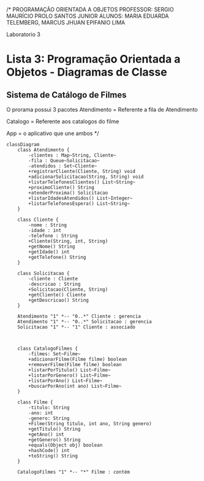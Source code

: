  /* PROGRAMAÇÃO ORIENTADA A OBJETOS
PROFESSOR: SERGIO MAURÍCIO PROLO SANTOS JUNIOR
ALUNOS: MARIA EDUARDA TELEMBERG, MARCUS JHUAN EPIFANIO LIMA

Laboratorio 3
# Lista 3: Programação Orientada a Objetos - Diagramas de Classe

## Sistema de Catálogo de Filmes 

O prorama possui 3 pacotes
Atendimento = Referente a fila de Atendimento 



Catalogo = Referente aos catalogos do filme 



App = o aplicativo que une ambos */

```mermaid
classDiagram
    class Atendimento {
        -clientes : Map~String, Cliente~
        -fila : Queue~Solicitacao~
        -atendidos : Set~Cliente~
        +registrarCliente(Cliente, String) void
        +adicionarSolicitacao(String, String) void
        +listarTelefonesClientes() List~String~
        +proximoCliente() String
        +atenderProxima() Solicitacao
        +listarIdadesAtendidos() List~Integer~
        +listarTelefonesEspera() List~String~
    }

    class Cliente {
        -nome : String
        -idade : int
        -telefone : String
        +Cliente(String, int, String)
        +getNome() String
        +getIdade() int
        +getTelefone() String
    }

    class Solicitacao {
        -cliente : Cliente
        -descricao : String
        +Solicitacao(Cliente, String)
        +getCliente() Cliente
        +getDescricao() String
    }
    
    Atendimento "1" *-- "0..*" Cliente : gerencia
    Atendimento "1" *-- "0..*" Solicitacao : gerencia
    Solicitacao "1" *-- "1" Cliente : associado
  

  
    class CatalogoFilmes {
        -filmes: Set~Filme~
        +adicionarFilme(Filme filme) boolean
        +removerFilme(Filme filme) boolean
        +listarPorTitulo() List~Filme~
        +listarPorGenero() List~Filme~
        +listarPorAno() List~Filme~
        +buscarPorAno(int ano) List~Filme~
    }

    class Filme {
        -titulo: String
        -ano: int
        -genero: String
        +Filme(String titulo, int ano, String genero)
        +getTitulo() String
        +getAno() int
        +getGenero() String
        +equals(Object obj) boolean
        +hashCode() int
        +toString() String
    }

    CatalogoFilmes "1" *-- "*" Filme : contém
